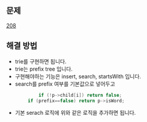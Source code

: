 ## 문제

[208](https://leetcode.com/problems/implement-trie-prefix-tree/?envType=study-plan-v2&envId=leetcode-75)

## 해결 방법

- trie를 구현하면 됩니다.
- trie는 prefix tree 입니다.
- 구현해야하는 기능은 insert, search, startsWith 입니다.
- search를 prefix 여부를 기본값으로 넣어두고

```cpp
            if (!p->child[i]) return false;
        if (prefix==false) return p->isWord;
```

- 기본 serach 로직에 위와 같은 로직을 추가하면 됩니다.
